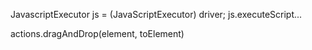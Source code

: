 


JavascriptExecutor js = (JavaScriptExecutor) driver;
js.executeScript...

actions.dragAndDrop(element, toElement)